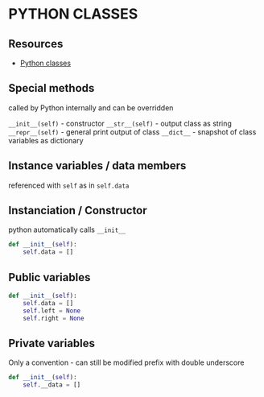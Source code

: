# PYTHON CLASSES

## Resources

- [Python classes](https://docs.python.org/3/tutorial/classes.html)

## Special methods

called by Python internally and can be overridden

`__init__(self)` - constructor
`__str__(self)` - output class as string
`__repr__(self)` - general print output of class
`__dict__` - snapshot of class variables as dictionary

## Instance variables / data members

referenced with `self` as in `self.data`

## Instanciation / Constructor

python automatically calls `__init__`

```python
def __init__(self):
    self.data = []
```

## Public variables

```python
def __init__(self):
    self.data = []
    self.left = None
    self.right = None
```

## Private variables

Only a convention - can still be modified
prefix with double underscore

```python
def __init__(self):
    self.__data = []
```
